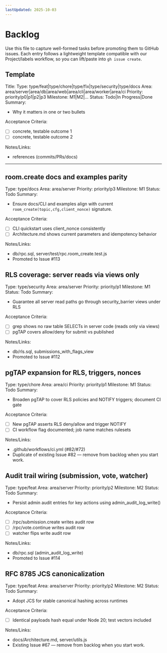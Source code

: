 ```yaml
---
lastUpdated: 2025-10-03
---
```


# Backlog

Use this file to capture well-formed tasks before promoting them to GitHub
issues. Each entry follows a lightweight template compatible with our
Project/labels workflow, so you can lift/paste into `gh issue create`.

## Template

Title: <short imperative>
Type: type/feat|type/chore|type/fix|type/security|type/docs
Area: area/server|area/db|area/web|area/cli|area/worker|area/ci
Priority: priority/p0|p1|p2|p3
Milestone: M1|M2|...
Status: Todo|In Progress|Done
Summary:

- Why it matters in one or two bullets

Acceptance Criteria:

- [ ] concrete, testable outcome 1
- [ ] concrete, testable outcome 2

Notes/Links:

- references (commits/PRs/docs)

---

## room.create docs and examples parity

Type: type/docs
Area: area/server
Priority: priority/p3
Milestone: M1
Status: Todo
Summary:

- Ensure docs/CLI and examples align with current
  `room_create(topic,cfg,client_nonce)` signature.

Acceptance Criteria:

- [ ] CLI quickstart uses client_nonce consistently
- [ ] Architecture.md shows current parameters and idempotency behavior

Notes/Links:

- db/rpc.sql, server/test/rpc.room_create.test.js
- Promoted to Issue #113

## RLS coverage: server reads via views only

Type: type/security
Area: area/server
Priority: priority/p1
Milestone: M1
Status: Todo
Summary:

- Guarantee all server read paths go through security_barrier views under RLS

Acceptance Criteria:

- [ ] grep shows no raw table SELECTs in server code (reads only via views)
- [ ] pgTAP covers allow/deny for submit vs published

Notes/Links:

- db/rls.sql, submissions_with_flags_view
- Promoted to Issue #112

## pgTAP expansion for RLS, triggers, nonces

Type: type/chore
Area: area/ci
Priority: priority/p1
Milestone: M1
Status: Todo
Summary:

- Broaden pgTAP to cover RLS policies and NOTIFY triggers; document CI gate

Acceptance Criteria:

- [ ] New pgTAP asserts RLS deny/allow and trigger NOTIFY
- [ ] CI workflow flag documented; job name matches rulesets

Notes/Links:

- .github/workflows/ci.yml (#82/#72)
- Duplicate of existing Issue #82 — remove from backlog when you start work.

## Audit trail wiring (submission, vote, watcher)

Type: type/feat
Area: area/server
Priority: priority/p2
Milestone: M2
Status: Todo
Summary:

- Persist admin audit entries for key actions using admin_audit_log_write()

Acceptance Criteria:

- [ ] /rpc/submission.create writes audit row
- [ ] /rpc/vote.continue writes audit row
- [ ] watcher flips write audit row

Notes/Links:

- db/rpc.sql (admin_audit_log_write)
- Promoted to Issue #114

## RFC 8785 JCS canonicalization

Type: type/feat
Area: area/server
Priority: priority/p2
Milestone: M2
Status: Todo
Summary:

- Adopt JCS for stable canonical hashing across runtimes

Acceptance Criteria:

- [ ] Identical payloads hash equal under Node 20; test vectors included

Notes/Links:

- docs/Architecture.md, server/utils.js
- Existing Issue #67 — remove from backlog when you start work.
